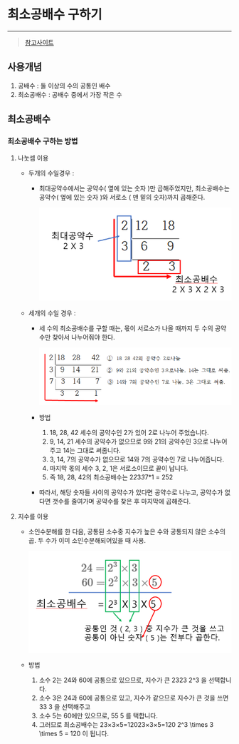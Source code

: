 # 최소공배수 구하기 

---

> [참고사이트](https://jwj4519.com/entry/%EC%B5%9C%EC%86%8C%EA%B3%B5%EB%B0%B0%EC%88%98%EC%99%80-%EA%B3%B5%EB%B0%B0%EC%88%98-%EC%B5%9C%EC%86%8C%EA%B3%B5%EB%B0%B0%EC%88%98-%EA%B5%AC%ED%95%98%EB%8A%94-%EB%B0%A9%EB%B2%95)

## 사용개념

1. 공배수 : 둘 이상의 수의 공통인 배수
2. 최소공배수 : 공배수 중에서 가장 작은 수

## 최소공배수 

### 최소공배수 구하는 방법

1. 나눗셈 이용

   - 두개의 수일경우 : 

     - 최대공약수에서는 공약수( 옆에 있는 숫자 )만 곱해주었지만, 최소공배수는 공약수( 옆에 있는 숫자 )와 서로소 ( 맨 밑의 숫자)까지 곱해준다. 

       <img src="../images/최소공배수1.png">

   - 세개의 수일 경우 : 

     - 세 수의 최소공배수를 구할 때는, 몫이 서로소가 나올 때까지 두 수의 공약수만 찾아서 나누어줘야 한다.

       <img src="../images/최소공배수2.png">

     - 방법

       1. 18, 28, 42 세수의 공약수인 2가 있어 2로 나누어 주었습니다.
       2. 9, 14, 21 세수의 공약수가 없으므로 9와 21의 공약수인 3으로 나누어주고 14는 그대로 써줍니다.
       3. 3, 14, 7의 공약수가 없으므로 14와 7의 공약수인 7로 나누어줍니다.
       4. 마지막 몫의 세수 3, 2, 1은 서로소이므로 끝이 납니다.
       5. 즉 18, 28, 42의 최소공배수는 2*2*3*3*7*1 = 252

     - 따라서, 해당 숫자들 사이의 공약수가 있다면 공약수로 나누고, 공약수가 없다면 갯수를 줄여가며 공약수를 찾은 후 마지막에 곱해준다. 

       

2. 지수를 이용 

   - 소인수분해를 한 다음, 공통된 소수중 지수가 높은 수와 공통되지 않은 소수의 곱. 두 수가 이미 소인수분해되어있을 때 사용.

     <img src="../images/최소공배수3.png">

   - 방법

     1. 소수 2는 24와 60에 공통으로 있으므로, 지수가 큰 2323 2^3 을 선택합니다.
     2. 소수 3은 24과 60에 공통으로 있고, 지수가 같으므로 지수가 큰 것을 쓰면 33 3 을 선택해주고
     3. 소수 5는 60에만 있으므로, 55 5 를 택합니다.
     4. 그러므로 최소공배수는 23×3×5=12023×3×5=120 2^3 \times 3 \times 5 = 120  이 됩니다.

